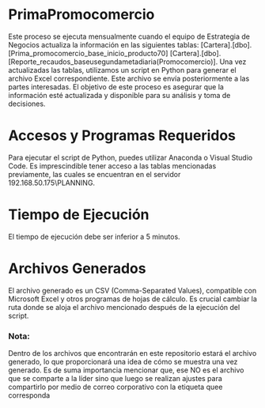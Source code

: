 # PrimaPromocomercio
Este proceso se ejecuta mensualmente cuando el equipo de Estrategia de Negocios actualiza la información en las siguientes tablas: 
[Cartera].[dbo].[Prima_promocomercio_base_inicio_producto70]
[Cartera].[dbo].[Reporte_recaudos_baseusegundametadiaria(Promocomercio)].
Una vez actualizadas las tablas, utilizamos un script en Python para generar el archivo Excel correspondiente. Este archivo se envía posteriormente a las partes interesadas. 
El objetivo de este proceso es asegurar que la información esté actualizada y disponible para su análisis y toma de decisiones.

# Accesos y Programas Requeridos

Para ejecutar el script de Python, puedes utilizar Anaconda o Visual Studio Code. Es imprescindible tener acceso a las tablas mencionadas previamente, las cuales se encuentran en el servidor 192.168.50.175\PLANNING.

# Tiempo de Ejecución

El tiempo de ejecución debe ser inferior a 5 minutos.

# Archivos Generados

El archivo generado es un CSV (Comma-Separated Values), compatible con Microsoft Excel y otros programas de hojas de cálculo. Es crucial cambiar la ruta donde se aloja el archivo mencionado después de la ejecución del script.

### Nota: 

Dentro de los archivos que encontrarán en este repositorio estará el archivo generado, lo que proporcionará una idea de cómo se muestra una vez generado. Es de suma importancia mencionar que, ese NO es el archivo que se comparte a la líder sino que luego se realizan ajustes para compartirlo por medio de correo corporativo con la etiqueta quee corresponda 

# 
